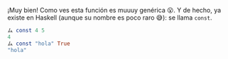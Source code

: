 ¡Muy bien! Como ves esta función es muuuy genérica :open_mouth:. 
Y de hecho, ya existe en Haskell (aunque su nombre es poco raro :sweat_smile:): se llama `const`.  

```haskell
ム const 4 5
4 
ム const "hola" True
"hola"
```